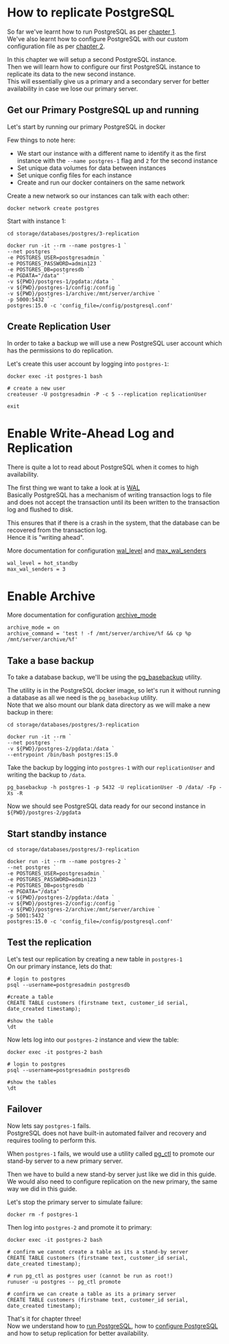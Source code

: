 # How to replicate PostgreSQL

So far we've learnt how to run PostgreSQL as per [chapter 1](../1-introduction/README.md). </br>
We've also learnt how to configure PostgreSQL with our custom configuration file as per [chapter 2](../2-configuration/README.md). </br>

In this chapter we will setup a second PostgreSQL instance. </br>
Then we will learn how to configure our first PostgreSQL instance to replicate its data to the new second instance. </br>
This will essentially give us a primary and a secondary server for better availability in case we lose our primary server. </br>

## Get our Primary PostgreSQL up and running

Let's start by running our primary PostgreSQL in docker </br>

Few things to note here: </br>
* We start our instance with a different name to identify it as the first instance with the `--name postgres-1` flag and `2` for the second instance
* Set unique data volumes for data between instances
* Set unique config files for each instance
* Create and run our docker containers on the same network 

Create a new network so our instances can talk with each other:

```
docker network create postgres
```

Start with instance 1: 

```
cd storage/databases/postgres/3-replication

docker run -it --rm --name postgres-1 `
--net postgres `
-e POSTGRES_USER=postgresadmin `
-e POSTGRES_PASSWORD=admin123 `
-e POSTGRES_DB=postgresdb `
-e PGDATA="/data" `
-v ${PWD}/postgres-1/pgdata:/data `
-v ${PWD}/postgres-1/config:/config `
-v ${PWD}/postgres-1/archive:/mnt/server/archive `
-p 5000:5432 `
postgres:15.0 -c 'config_file=/config/postgresql.conf'
```

## Create Replication User

In order to take a backup we will use a new PostgreSQL user account which has the permissions to do replication. </br>

Let's create this user account by logging into `postgres-1`:

```
docker exec -it postgres-1 bash

# create a new user
createuser -U postgresadmin -P -c 5 --replication replicationUser

exit
```

# Enable Write-Ahead Log and Replication

There is quite a lot to read about PostgreSQL when it comes to high availability. </br>

The first thing we want to take a look at is [WAL](https://www.postgresql.org/docs/current/wal-intro.html) </br>
Basically PostgreSQL has a mechanism of writing transaction logs to file and does not accept the transaction until its been written to the transaction log and flushed to disk. </br>

This ensures that if there is a crash in the system, that the database can be recovered from the transaction log. </br>
Hence it is "writing ahead". </br>

More documentation for configuration [wal_level](https://www.postgresql.org/docs/current/runtime-config-wal.html) and [max_wal_senders](https://www.postgresql.org/docs/current/runtime-config-replication.html)
```
wal_level = hot_standby
max_wal_senders = 3
```

# Enable Archive

More documentation for configuration [archive_mode](https://www.postgresql.org/docs/current/runtime-config-wal.html#GUC-ARCHIVE-MODE)

```
archive_mode = on
archive_command = 'test ! -f /mnt/server/archive/%f && cp %p /mnt/server/archive/%f'

```

## Take a base backup

To take a database backup, we'll be using the [pg_basebackup](https://www.postgresql.org/docs/current/app-pgbasebackup.html) utility. </br>

The utility is in the PostgreSQL docker image, so let's run it without running a database as all we need is the `pg_basebackup` utility. <br/>
Note that we also mount our blank data directory as we will make a new backup in there: 

```
cd storage/databases/postgres/3-replication

docker run -it --rm `
--net postgres `
-v ${PWD}/postgres-2/pgdata:/data `
--entrypoint /bin/bash postgres:15.0
```

Take the backup by logging into `postgres-1` with our `replicationUser` and writing the backup to `/data`.

```
pg_basebackup -h postgres-1 -p 5432 -U replicationUser -D /data/ -Fp -Xs -R
```

Now we should see PostgreSQL data ready for our second instance in `${PWD}/postgres-2/pgdata`

## Start standby instance

```
cd storage/databases/postgres/3-replication

docker run -it --rm --name postgres-2 `
--net postgres `
-e POSTGRES_USER=postgresadmin `
-e POSTGRES_PASSWORD=admin123 `
-e POSTGRES_DB=postgresdb `
-e PGDATA="/data" `
-v ${PWD}/postgres-2/pgdata:/data `
-v ${PWD}/postgres-2/config:/config `
-v ${PWD}/postgres-2/archive:/mnt/server/archive `
-p 5001:5432 `
postgres:15.0 -c 'config_file=/config/postgresql.conf'
```

## Test the replication

Let's test our replication by creating a new table in `postgres-1` </br>
On our primary instance, lets do that:

```
# login to postgres
psql --username=postgresadmin postgresdb

#create a table
CREATE TABLE customers (firstname text, customer_id serial, date_created timestamp);

#show the table
\dt
```

Now lets log into our `postgres-2` instance and view the table:

```
docker exec -it postgres-2 bash

# login to postgres
psql --username=postgresadmin postgresdb

#show the tables
\dt
```

## Failover 

Now lets say `postgres-1` fails. </br>
PostgreSQL does not have built-in automated failver and recovery and requires tooling to perform this. </br>

When `postgres-1` fails, we would use a utility called [pg_ctl](https://www.postgresql.org/docs/current/app-pg-ctl.html) to promote our stand-by server to a new primary server. </br>

Then we have to build a new stand-by server just like we did in this guide. </br>
We would also need to configure replication on the new primary, the same way we did in this guide. </br>

Let's stop the primary server to simulate failure:

```
docker rm -f postgres-1
```

Then log into `postgres-2` and promote it to primary:
```
docker exec -it postgres-2 bash

# confirm we cannot create a table as its a stand-by server
CREATE TABLE customers (firstname text, customer_id serial, date_created timestamp);

# run pg_ctl as postgres user (cannot be run as root!)
runuser -u postgres -- pg_ctl promote

# confirm we can create a table as its a primary server
CREATE TABLE customers (firstname text, customer_id serial, date_created timestamp);
```

That's it for chapter three! </br>
Now we understand how to [run PostgreSQL](../1-introduction/README.md), how to [configure PostgreSQL](../2-configuration/README.md) and how to setup replication for better availability.
